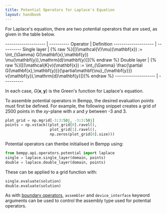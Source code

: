 ```yaml
---
title: Potential Operators for Laplace's Equation
layout: handbook
---
```

For Laplace's equation, there are two potential operators that are used, as given in the table
below.

-------------------- | ----------
Operator             | Definition
-------------------- | ----------
Single layer         | {% raw %}[[(\mathcal{V}\mu)(\mathbf{x}) := \int_{\Gamma} G(\mathbf{x},\mathbf{y}) \mu(\mathbf{y})\,\mathrm{d}\mathbf{y}]]{% endraw %}
Double layer         | {% raw %}[[(\mathcal{K}v)(\mathbf{x}) := \int_{\Gamma} \frac{\partial G(\mathbf{x},\mathbf{y})}{\partial\mathbf{\nu}_{\mathbf{y}}} v(\mathbf{y})\,\mathrm{d}\mathbf{y}]]{% endraw %}
-------------------- | ----------


In each case, $G(\mathbf{x},\mathbf{y})$ is the Green's function for Laplace's equation.

To assemble potential operators in Bempp, the desired evaluation points must first be defined.
For example, the following snippet creates a grid of 2500 points in the $x$$y$-plane with
$x$ and $y$ between -3 and 3.

```python
plot_grid = np.mgrid[-3:3:50j, -3:3:50j]
points = np.vstack((plot_grid[0].ravel(),
                    plot_grid[1].ravel(),
                    np.zeros(plot_grid[0].size)))
```

Potential operators can thenbe initialised in Bempp using:
```python
from bempp.api.operators.potential import laplace
single = laplace.single_layer(domain, points)
double = laplace.double_layer(domain, points)
```

These can be applied to a grid function with:
```python
single.evaluate(solution)
double.evaluate(solution)
```

As with [boundary operators](laplace_boundary_operators.md), `assembler` and `device_interface`
keyword arguments can be used to control the assembly type used for potential operators.
